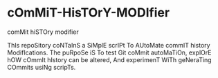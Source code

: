# cOmMiT-HisTOrY-MODIfier
comMit hiSTOry modifier

ThIs repoSitory coNTaInS a SiMplE scrIPt To AUtoMate commIT history ModifIcations. The puRpoSe iS To test Git coMmit autoMaTiOn, explOrE hOW cOmmIt hIstory can be altered, And experimenT WiTh geNeraTing COmmits usiNg scripTs.
